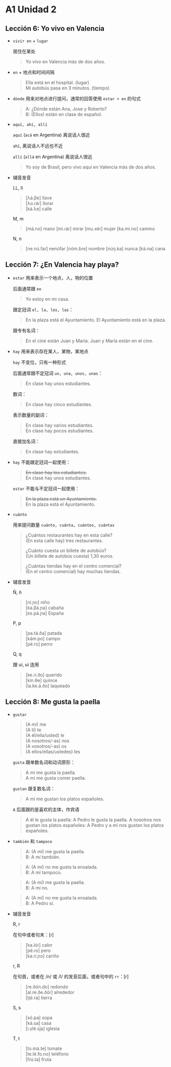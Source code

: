 # A1 Unidad 2

## Lección 6: Yo vivo en Valencia

- `vivir en` + `lugar`

  居住在某处

  > Yo vivo en Valencia más de dos años.

- `en` + 地点和时间间隔

  > Ella está en el hospital. (lugar) <br>
  > Mi autobús pasa en 3 minutos. (tiempo)

- `dónde` 用来对地点进行提问，通常的回答使用 `estar + en` 的句式

  > A: ¿Dónde están Ana, Jose y Roberto? <br>
  > B: (Ellos) están en clase de español.

- `aquí, ahí, allí`

  `aquí` (`acá` en Argentina) 离说话人很近

  `ahí`, 离说话人不远也不近

  `allí` (`allá` en Argentina) 离说话人很远

  > Yo soy de Brasil, pero vivo aquí en Valencia más de dos años.

- 辅音发音

  LL, ll

  > [λá.βe] llave <br>
  > [λo.ɾáɾ] llorar <br>
  > [ká.λe] calle

  M, m

  > [má.no] mano
  > [mi.ɾáɾ] mirar
  > [mu.xéɾ] mujer
  > [ka.mí.no] camino

  N, n

  > [ne.nú.faɾ] nenúfar
  > [nóm.bɾe] nombre
  > [núŋ.ka] nunca
  > [ká.na] cana

## Lección 7: ¿En Valencia hay playa?

- `estar` 用来表示一个地点，人，物的位置

  后面通常跟 `en`

  > Yo estoy en mi casa.

  跟定冠词 `el, la, los, las`：

  > En la plaza está el Ayuntamiento. El Ayuntamiento está en la plaza.

  跟专有名词：

  > En el cine están Juan y María. Juan y María están en el cine.

- `hay` 用来表示存在某人，某物，某地点

  `hay` 不变位，只有一种形式

  后面通常跟不定冠词 `un, una, unos, unas`：

  > En clase hay unos estudiantes.

  数词：

  > En clase hay cinco estudiantes.

  表示数量的副词：

  > En clase hay varios estudiantes. <br>
  > En clase hay pocos estudiantes.

  直接加名词：

  > En clase hay estudiantes.

- `hay` 不能跟定冠词一起使用：

  > <del>En clase hay los estudiantes.</del> <br>
  > En clase hay unos estudiantes.

  `estar` 不能与不定冠词一起使用：

  > <del>En la plaza está un Ayuntamiento.</del> <br> En la plaza está el Ayuntamiento.

- `cuánto`

  用来提问数量 `cuánto, cuánta, cuántos, cuántas`

  > ¿Cuántos restaurantes hay en esta calle? <br>
  > (En esta calle hay) tres restaurantes. <br>
  >
  > ¿Cuánto cuesta un billete de autobús? <br>
  > (Un billete de autobús cuesta) 1,30 euros. <br>
  >
  > ¿Cuántas tiendas hay en el centro comercial? <br>
  > (En el centro comercial) hay muchas tiendas.

- 辅音发音

  Ñ, ñ

  > [ní.ɲo] niño <br>
  > [ka.βá.ɲa] cabaña <br>
  > [es.pá.ɲa] España

  P, p

  > [pa.tá.ða] patada <br>
  > [kám.po] campo <br>
  > [pé.ro] perro

  Q, q

  跟 ui, ui 连用

  > [ke.ɾí.ðo] querido <br>
  > [kín.θe] quince <br>
  > [la.ke.á.ðo] laqueado

## Lección 8: Me gusta la paella

- `gustar`

  > (A mí) me <br>
  > (A ti) te <br>
  > (A él/ella/usted) le <br>
  > (A nosotros/-as) nos <br>
  > (A vosotros/-as) os <br>
  > (A ellos/ellas/ustedes) les

  `gusta` 跟单数名词和动词原形：

  > A mí me gusta la paella. <br>
  > A mí me gusta comer paella.

  `gustan` 跟复数名词：

  > A mí me gustan los platos españoles.

  `A` 后面跟的是喜欢的主体，作宾语
  > A él le gusta la paella: A Pedro le gusta la paella.
  > A nosotros nos gustan los platos españoles: A Pedro y a mí nos gustan los platos españoles.

- `también` 和 `tampoco`

  > A: (A mí) me gusta la paella. <br>
  > B: A mí también.

  > A: (A mí) no me gusta la ensalada. <br>
  > B: A mí tampoco.

  > A: (A mí) me gusta la paella. <br>
  > B: A mí no.

  > A: (A mí) no me gusta la ensalada. <br>
  > B: A Pedro sí.

- 辅音发音

  R, r

  在句中或者句末：[ɾ]

  > [ka.lóɾ] calor <br>
  > [pé.ɾo] pero <br>
  > [ka.ɾí.ɲo] cariño

  r, R

  在句首，或者在 /n/ 或 /l/ 的发音后面，或者句中的 `rr`：[r]

  > [re.ðón.do] redondo <br>
  > [al.re.ðe.ðóɾ] alrededor <br>
  > [tjé.ra] tierra

  S, s

  > [só.pa] sopa <br>
  > [ká.sa] casa <br>
  > [i.γlé.sja] iglesia

  T, t

  > [to.má.te] tomate <br>
  > [te.lé.fo.no] teléfono <br>
  > [fɾú.ta] fruta
